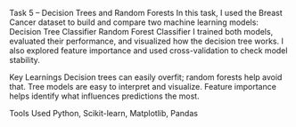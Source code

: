 Task 5 – Decision Trees and Random Forests
In this task, I used the Breast Cancer dataset to build and compare two machine learning models:
Decision Tree Classifier
Random Forest Classifier
I trained both models, evaluated their performance, and visualized how the decision tree works. I also explored feature importance and used cross-validation to check model stability.

Key Learnings
Decision trees can easily overfit; random forests help avoid that.
Tree models are easy to interpret and visualize.
Feature importance helps identify what influences predictions the most.

Tools Used
Python, Scikit-learn, Matplotlib, Pandas

